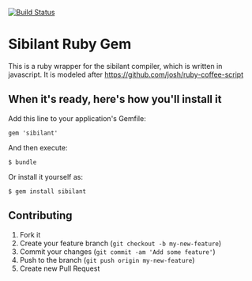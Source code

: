 [![Build Status](https://travis-ci.org/jbr/sibilant-gem.png?branch=master)](https://travis-ci.org/jbr/sibilant-gem)
# Sibilant Ruby Gem

This is a ruby wrapper for the sibilant compiler, which is written in
javascript.  It is modeled after https://github.com/josh/ruby-coffee-script

## When it's ready, here's how you'll install it

Add this line to your application's Gemfile:

    gem 'sibilant'

And then execute:

    $ bundle

Or install it yourself as:

    $ gem install sibilant

## Contributing

1. Fork it
2. Create your feature branch (`git checkout -b my-new-feature`)
3. Commit your changes (`git commit -am 'Add some feature'`)
4. Push to the branch (`git push origin my-new-feature`)
5. Create new Pull Request
